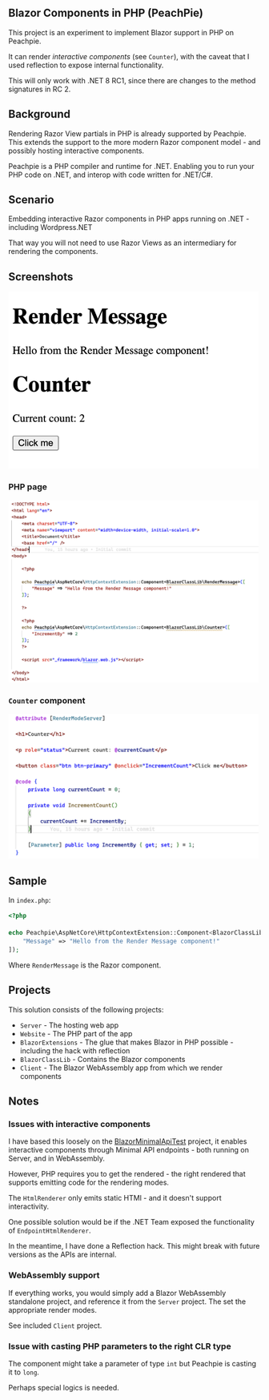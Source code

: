 ## Blazor Components in PHP (PeachPie)

This project is an experiment to implement Blazor support in PHP on Peachpie.

It can render _interactive components_ (see ``Counter``), with the caveat that I used reflection to expose internal functionality.

This will only work with .NET 8 RC1, since there are changes to the method signatures in RC 2.

## Background

Rendering Razor View partials in PHP is already supported by Peachpie. This extends the support to the more modern Razor component model - and possibly hosting interactive components.

Peachpie is a PHP compiler and runtime for .NET. Enabling you to run your PHP code on .NET, and interop with code written for .NET/C#.

## Scenario

Embedding interactive Razor components in PHP apps running on .NET  - including Wordpress.NET

That way you will not need to use Razor Views as an intermediary for rendering the components.

## Screenshots

<img src="/images/result.png" width="500">

### PHP page

<img src="/images/page.png" width="500">

### ``Counter`` component

<img src="/images/counter.png" width="500">

## Sample

In ``index.php``:

```php
<?php

echo Peachpie\AspNetCore\HttpContextExtension::Component<BlazorClassLib\RenderMessage>([
    "Message" => "Hello from the Render Message component!"
]);
```

Where ``RenderMessage`` is the Razor component.

## Projects

This solution consists of the following projects:

* ``Server`` - The hosting web app
* ``Website`` - The PHP part of the app
* ``BlazorExtensions`` - The glue that makes Blazor in PHP possible - including the hack with reflection
* ``BlazorClassLib`` - Contains the Blazor components
* ``Client`` - The Blazor WebAssembly app from which we render components

## Notes

### Issues with interactive components

I have based this loosely on the [BlazorMinimalApiTest](https://github.com/marinasundstrom/BlazorMinimalApiTest) project, it enables interactive components through Minimal API endpoints - both running on Server, and in WebAssembly.

However, PHP requires you to get the rendered - the right rendered that supports emitting code for the rendering modes.

The ``HtmlRenderer`` only emits static HTMl - and it doesn't support interactivity.

One possible solution would be if the .NET Team exposed the functionality of ``EndpointHtmlRenderer``.

In the meantime, I have done a Reflection hack. This might break with future versions as the APIs are internal.

### WebAssembly support

If everything works, you would simply add a Blazor WebAssembly standalone project, and reference it from the ``Server`` project. The set the appropriate render modes.

See included ``Client`` project.

### Issue with casting PHP parameters to the right CLR type

The component might take a parameter of type ``int`` but Peachpie is casting it to ``long``.

Perhaps special logics is needed.
